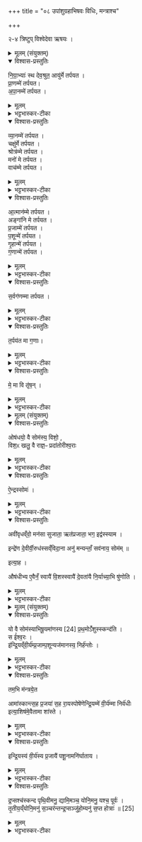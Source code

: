 +++
title = "०८ उपांशुग्रहाभिषवः विधिः, मन्त्राश्च"

+++

२-४ त्रिष्टुप्  विश्वेदेवा ऋषयः ।  

<details><summary>मूलम् (संयुक्तम्)</summary>

नि॒ग्रा॒भ्याः॑ स्थ देव॒श्रुत॒ आयु॑र्मे तर्पयत प्रा॒णम्मे॑ तर्पयतापा॒नम्मे॑ तर्पयत व्या॒नम्मे॑ तर्पयत॒ चक्षु॑र्मे तर्पयत॒ श्रोत्र॑म्मे तर्पयत॒ मनो॑ मे तर्पयत॒ वाच॑म्मे तर्पयता॒त्मान॑म्मे तर्पय॒ताङ्गा॑नि मे तर्पयत प्र॒जाम्मे॑ तर्पयत प॒शून्मे॑ तर्पयत गृ॒हान्मे॑ तर्पयत ग॒णान्मे॑ तर्पयत स॒र्वग॑णम्मा तर्पयत त॒र्पय॑त मा [23]  ग॒णा मे॒ मा वि तृ॑ष॒न्नोष॑धयो॒ वै सोम॑स्य॒ विशो॒ विश॒ᳵ खलु॒ वै राज्ञ॒ᳶ प्रदा॑तोरीश्व॒रा ऐ॒न्द्रस्सोमः
</details>

<details open><summary>विश्वास-प्रस्तुतिः</summary>

नि॒ग्रा॒भ्याः॑ स्थ देव॒श्रुत॒ आयु॑र्मे तर्पयत ।  
प्रा॒णम्मे॑ तर्पयत।  
अ॒पा॒नम्मे॑  तर्पयत ।  
</details>

<details><summary>मूलम्</summary>

नि॒ग्रा॒भ्याः॑ स्थ देव॒श्रुत॒ आयु॑र्मे तर्पयत ।  
प्रा॒णम्मे॑ तर्पयत।  
अ॒पा॒नम्मे॑  तर्पयत ।  
</details>

<details><summary>भट्टभास्कर-टीका</summary>

1निग्राभ्यासु यजमानं वाचयति - निग्राभ्यास्स्थेति ॥ निगृह्यते नियमेन गृह्यते सोम आभिरिति निग्राह्याः । 'कृत्यल्युटो बहुलम्' इति करणे कृत्यः, 'हृग्रहोर्भः' इति भत्वम् । हे आपः निग्रग्भ्याः स्थ । देवश्रुतः देवैश्श्रूयते इति कर्मणि क्विप् । देवानामपि सदसि प्रख्याता इत्यर्थः । ता यूयं मे मम आयुस्तर्पयत वर्धयत । सर्वं निगदसिद्धम् । ण्यन्तात्पचाद्यच्, 'पुंसि संज्ञायाम्' इति वा घः । ते प्राणादयः । णेश्च लुक् ।
</details>

<details open><summary>विश्वास-प्रस्तुतिः</summary>

व्या॒नम्मे॑ तर्पयत ।  
चक्षु॑र्मे तर्पयत ।  
श्रोत्र॑म्मे तर्पयत ।  
मनो॑ मे तर्पयत ।  
वाच॑म्मे तर्पयत ।
</details>

<details><summary>मूलम्</summary>

व्या॒नम्मे॑ तर्पयत ।  
चक्षु॑र्मे तर्पयत ।  
श्रोत्र॑म्मे तर्पयत ।  
मनो॑ मे तर्पयत ।  
वाच॑म्मे तर्पयत ।
</details>

<details><summary>भट्टभास्कर-टीका</summary>

व्यानमिति । छान्दसं दीर्घत्वम् ।
</details>

<details open><summary>विश्वास-प्रस्तुतिः</summary>

आ॒त्मान॑म्मे तर्पयत ।  
अङ्गा॑नि मे तर्पयत ।  
प्र॒जाम्मे॑ तर्पयत ।  
प॒शून्मे॑ तर्पयत ।  
गृ॒हान्मे॑ तर्पयत ।  
ग॒णान्मे॑ तर्पयत ।  
</details>

<details><summary>मूलम्</summary>

आ॒त्मान॑म्मे तर्पयत ।  
अङ्गा॑नि मे तर्पयत ।  
प्र॒जाम्मे॑ तर्पयत ।  
प॒शून्मे॑ तर्पयत ।  
गृ॒हान्मे॑ तर्पयत ।  
ग॒णान्मे॑ तर्पयत ।  
</details>

<details><summary>भट्टभास्कर-टीका</summary>

आत्मानं शरीरम् । गणास्सम्बन्धिनो मित्रादयः ।
</details>

<details open><summary>विश्वास-प्रस्तुतिः</summary>

स॒र्वग॑णम्मा तर्पयत ।  
</details>

<details><summary>मूलम्</summary>

स॒र्वग॑णम्मा तर्पयत ।  
</details>

<details><summary>भट्टभास्कर-टीका</summary>

सर्वगणं सवैर्गणैस्संवृतम् ।
</details>

<details open><summary>विश्वास-प्रस्तुतिः</summary>

त॒र्पय॑त मा ग॒णाः।  
</details>

<details><summary>मूलम्</summary>

त॒र्पय॑त मा ग॒णाः।  
</details>

<details><summary>भट्टभास्कर-टीका</summary>

कि बहुना - मां सर्वदा तर्पयत । तिङः परत्वान्न निहन्यते ।
</details>

<details open><summary>विश्वास-प्रस्तुतिः</summary>

मे॒ मा वि तृ॑ष॒न् ।  
</details>

<details><summary>मूलम्</summary>

मे॒ मा वि तृ॑ष॒न् ।  
</details>

<details><summary>भट्टभास्कर-टीका</summary>

किं च - मे गणाः मा वितृषन् वितृष्णा मा भूवन् सस्नेहा एव नित्यं भूयासुः । पुषादित्वादङ् ॥
</details>

<details><summary>मूलम् (संयुक्तम्)</summary>

ओष॑धयो॒ वै सोम॑स्य॒ विशो॒ , विश॒ᳵ खलु॒ वै राज्ञ॒ᳶ प्रदा॑तोरीश्व॒रा ऐ॒न्द्रस्सोमः।

अवी॑वृधव्ँवो॒ मन॑सा सुजाता॒ ऋत॑प्रजाता॒ भग॒ इद्व॑स्स्याम । इन्द्रे॑ण दे॒वीर्वी॒रुध॑स्सव्ँविदा॒ना अनु॑ मन्यन्ताँ॒ सव॑नाय॒ सोम॒मित्या॒हौष॑धीभ्य ए॒वैनँ॒ स्वायै॑ वि॒शस्स्वायै॑ दे॒वता॑यै नि॒र्याच्या॒भि षु॑णोति
</details>

<details open><summary>विश्वास-प्रस्तुतिः</summary>

ओष॑धयो॒ वै सोम॑स्य॒ विशो॒ ,  
विश॒ᳵ खलु॒ वै राज्ञ॒ᳶ प्रदा॑तोरीश्व॒राः
</details>

<details><summary>मूलम्</summary>

ओष॑धयो॒ वै सोम॑स्य॒ विशो॒ ,  
विश॒ᳵ खलु॒ वै राज्ञ॒ᳶ प्रदा॑तोरीश्व॒राः
</details>

<details><summary>भट्टभास्कर-टीका</summary>

2अभिप्रोष्यन् ओषधीभ्यो राजानं निर्याचते - अवीवृधं व इति त्रिष्टुभा । तस्येदं प्रथममेव ब्राह्मणम् - ओषधयो वा इत्यादि ॥ सोमस्य राज्ञः ओषधयो विशः प्रकृतयः । राज्ञश्च प्रदातोः राजानं प्रदातुं विशः खलु ईश्वरास्समर्थाः । तस्य तदधीनयोगक्षेमत्वात् । 'इर्श्वरे तोसुन्कसुनौ' इति तोसुन् । 'क्रियाग्रहणं कर्तव्यम्' इति कर्मणस्सम्प्रदानत्वाच्चतुर्थ्यर्थे षष्ठी । यथा - 'समुद्रस्य न पिबन्ति' इति । 'न लोकाव्यय' इति कर्मणि षष्ठ्या न प्रस्तीषेधः । 'तोसुन्कसुनोरप्रतिषेधः' इति वचनात् ।   
</details>

<details open><summary>विश्वास-प्रस्तुतिः</summary>

ऐ॒न्द्रस्सोमः॑ ।
</details>

<details><summary>मूलम्</summary>

ऐ॒न्द्रस्सोमः॑ ।
</details>

<details><summary>भट्टभास्कर-टीका</summary>

किं च - सोमोयमैन्द्रः इन्द्रदेवत्यः । तस्मात् 'अवीवृधम्' इत्यादिकामृचं यदाह सोमं याचमानं तेनौषधीभ्य एनं निर्याच्य निष्कृष्य याचित्वा अभिषुणोति । कीदृशीभ्यः? स्वायै विशः आत्मीयाभ्यः प्रकृतिभ्यः । व्यत्ययेनैकवचनं चतुर्थी च ।  
किं च - स्वायै देवतायै आत्मीयायाश्च देवतायाः इन्द्रात् एनं निर्याच्याभिषुणोतीति ।   
</details>

<details open><summary>विश्वास-प्रस्तुतिः</summary>

अवी॑वृधव्ँवो॒ मन॑सा सुजाता॒ ऋत॑प्रजाता॒ भग॒ इद्व॑स्स्याम ।   

इन्द्रे॑ण दे॒वीर्वी॒रुध॑स्सव्ँविदा॒ना अनु॑ मन्यन्ताँ॒ सव॑नाय॒ सोम॑म् ॥

इत्या॒ह ।  

औष॑धीभ्य ए॒वैनँ॒ स्वायै॑ वि॒शस्स्वायै॑ दे॒वता॑यै नि॒र्याच्या॒भि षु॑णोति  ।  
</details>

<details><summary>मूलम्</summary>

अवी॑वृधव्ँवो॒ मन॑सा सुजाता॒ ऋत॑प्रजाता॒ भग॒ इद्व॑स्स्याम ।   

इन्द्रे॑ण दे॒वीर्वी॒रुध॑स्सव्ँविदा॒ना अनु॑ मन्यन्ताँ॒ सव॑नाय॒ सोम॑म् ॥

इत्या॒ह ।  

औष॑धीभ्य ए॒वैनँ॒ स्वायै॑ वि॒शस्स्वायै॑ दे॒वता॑यै नि॒र्याच्या॒भि षु॑णोति  ।  
</details>

<details><summary>भट्टभास्कर-टीका</summary>

मन्त्रार्थस्तु - अवीवृधं वर्धयामि वः युष्मान् मनसा हे ओषधयः । छान्दसो लुङ्, 'उर्ऋत्' इत्युपधाया ऋकारः । हे सुजाताः शोभनजन्मानः सर्वलोकहितार्थं जातत्वात् । हे ऋतप्रजाताः ऋतार्थं यज्ञार्थं प्रकृष्टं जन्म यासां तादृश्यः । आनुषङ्गिको हि लोकोपकारो भवतीनामिति भावः । पदादित्वात् षाष्ठिकमामन्त्रिताद्युदात्तत्वम् । वः युष्माकं भग इत् भजने एव सदा स्याम । यद्वा - युष्मत्सम्बन्धिनि यद्धने भगे कर्मणि फललक्षणे ऐश्वर्ये स्याम सर्वे वयमृत्विग्यजमानाः प्रवर्तेमहि । तदर्थं किं कुर्म इति चेत् उच्यते - देव्यः देवनवत्यो भगवत्यः । पूर्ववत्पूर्वसवर्णदीर्घत्वम् । वीरुधः विविधं रोहन्त्यः । यद्वा - भगवत्यश्च वीरुधो लतादयश्च सर्वा इन्द्रेण संविदानाः प्रत्येकमिन्द्रेणैकमत्यं गताः । 'समो गमृच्छि' इत्यात्मनेपदम् । सवनाय यज्ञाय सोममनुमन्यन्तां यथा वयं भवतीभिः स्वयूध्याभिः इन्द्रेण च स्वामिना सहिताभिः अनुज्ञाताः कर्मणि स्याम तथाऽनुमन्यन्तां सोममिति ॥
</details>

<details><summary>मूलम् (संयुक्तम्)</summary>

यो वै सोम॑स्याभिषू॒यमा॑णस्य [24]  प्र॒थ॒मोऽँ॑शुस्स्कन्द॑ति॒ स ई॑श्व॒र इ॑न्द्रि॒यव्ँवी॒र्य॑म्प्र॒जाम्प॒शून्यज॑मानस्य॒ निर्ह॑न्तो॒स्तम॒भि म॑न्त्रये॒ता मा॑स्कान्त्स॒ह प्र॒जया॑ स॒ह रा॒यस्पोषे॑णेन्द्रि॒यम्मे॑ वी॒र्य॑म्मा निर्व॑धी॒रित्या॒शिष॑मे॒वैतामा शा॑स्त इन्द्रि॒यस्य॑ वी॒र्य॑स्य प्र॒जायै॑ पशू॒नामनि॑र्घाताय  
</details>

<details open><summary>विश्वास-प्रस्तुतिः</summary>

यो वै सोम॑स्याभिषू॒यमा॑णस्य [24] प्र॒थ॒मोऽँ॑शुस्स्कन्द॑ति ।  
स ई॑श्व॒रः ।  
इ॑न्द्रि॒यव्ँवी॒र्य॑म्प्र॒जाम्प॒शून्यज॑मानस्य॒ निर्ह॑न्तोः ।  
</details>

<details><summary>मूलम्</summary>

यो वै सोम॑स्याभिषू॒यमा॑णस्य [24] प्र॒थ॒मोऽँ॑शुस्स्कन्द॑ति ।  
स ई॑श्व॒रः ।  
इ॑न्द्रि॒यव्ँवी॒र्य॑म्प्र॒जाम्प॒शून्यज॑मानस्य॒ निर्ह॑न्तोः ।  
</details>

<details><summary>भट्टभास्कर-टीका</summary>

3यो वा इत्यादि ॥ अभिषूयमाणस्य अभिषवे क्रियमाणे सोमस्य यः प्रथमोंशुः स्कन्दति निपतति स यजमानस्य इन्द्रियं चक्षुरादिकं वीर्यं बलं प्रजां पुत्रादिकां पशूंश्च गवादींश्च निर्हन्तोः निष्कृष्य हन्तुमीश्वरस्समर्थस्स्यात् । पूर्ववत्तोसुन् ।
</details>

<details open><summary>विश्वास-प्रस्तुतिः</summary>

तम॒भि म॑न्त्रये॒त  

आमा॑स्कान्त्स॒ह प्र॒जया॑ स॒ह रा॒यस्पोषे॑णेन्द्रि॒यम्मे॑ वी॒र्य॑म्मा निर्व॑धीः    
इत्या॒शिष॑मे॒वैतामा शा॑स्ते ।  
</details>

<details><summary>मूलम्</summary>

तम॒भि म॑न्त्रये॒त  

आमा॑स्कान्त्स॒ह प्र॒जया॑ स॒ह रा॒यस्पोषे॑णेन्द्रि॒यम्मे॑ वी॒र्य॑म्मा निर्व॑धीः    
इत्या॒शिष॑मे॒वैतामा शा॑स्ते ।  
</details>

<details><summary>भट्टभास्कर-टीका</summary>

तस्मात्तत्परिहारार्थं तत्प्रथमं स्कन्नं अंशुमभिमन्त्रयते - आ माऽस्कानिति । मां अस्कान् आगतोसि सह प्रजया सह च रायो धनस्य पशुलक्षणस्य पोषेण पुष्ट्या । इत्थमभ्युदयायैव मदाभिमुख्येन अस्कान् हे अंशो । 'ऊडिदम्' इति रायष्षष्ठ्या उदात्तत्वं, 'षष्ठ्याः पतिपुत्र' इत्यादिना विसर्जनीयस्य सकारः ।
स त्वं मयीन्द्रियं वीर्यं च मा निर्वधीः । यद्वा - 'अस्कान्' इति लोडर्थे छान्दसो लुत् ।
</details>

<details open><summary>विश्वास-प्रस्तुतिः</summary>

इन्द्रि॒यस्य॑ वी॒र्य॑स्य प्र॒जायै॑ पशू॒नामनि॑र्घाताय ।  
</details>

<details><summary>मूलम्</summary>

इन्द्रि॒यस्य॑ वी॒र्य॑स्य प्र॒जायै॑ पशू॒नामनि॑र्घाताय ।  
</details>

<details><summary>भट्टभास्कर-टीका</summary>

सह प्रजया सह रायस्पोषेण मामास्कन्द आगच्छेति । 'वदव्रज' इति वृद्धिः, 'बहुलं छन्दसि' इतीडभावः संयागोन्तलोपः । अनेन मन्त्रेण, 'आ माऽस्कान्' 'मा निर्वधीः' इत्येतामाशिषमाशास्ते इन्द्रियादीनामनिर्घाताय तद्भवति ॥
</details>

<details open><summary>विश्वास-प्रस्तुतिः</summary>

द्र॒प्सश्च॑स्कन्द पृथि॒वीमनु॒ द्यामि॒मञ्च॒ योनि॒मनु॒ यश्च॒ पूर्वः॑ ।   
तृ॒तीय॒य्ँयोनि॒मनु॑ स॒ञ्चर॑न्तन्द्र॒प्सञ्जु॑हो॒म्यनु॑ स॒प्त होत्राः॑ ॥ [25]  
</details>

<details><summary>मूलम्</summary>

द्र॒प्सश्च॑स्कन्द पृथि॒वीमनु॒ द्यामि॒मञ्च॒ योनि॒मनु॒ यश्च॒ पूर्वः॑ ।   
तृ॒तीय॒य्ँयोनि॒मनु॑ स॒ञ्चर॑न्तन्द्र॒प्सञ्जु॑हो॒म्यनु॑ स॒प्त होत्राः॑ ॥ [25]  
</details>

<details><summary>भट्टभास्कर-टीका</summary>

4द्रप्साननुमन्त्रयते - द्रप्सश्चस्कन्देति त्रिष्टुभा ॥ द्राणेन प्सानीयो भक्षणीयस्सर्वैरत्यल्पत्वाद्द्रप्सः । इदृशो रसः पृथिवीमनु चस्कन्द, द्यामन्तरिक्षं वाऽनु चस्कन्द स्कन्नः रसभावेन प्रविष्टः । अधुना तस्य स्कन्नस्य इत्थं परिणामं करोमीति दर्शयितुमाह - तद्द्रप्समिमं पृथिव्याख्ययोनिस्थानीयं अनु अनन्तरं यः पूर्वः पूर्वस्यामृच्यव्यवहितः द्यामिति च पुनरन्तरिक्षाख्या योनिः तं च तृतीयं चादित्यात्मकं योनिं एवं त्रीनपि लोकाननु सञ्चरन्तं अनुक्रमेणाहुतिभावेन सञ्चरन्तम् । 'अग्नै प्रास्ताहुतिस्सम्यगादित्यमुपतिष्ठते' इति प्रथममादित्ये सञ्चरन्तं, 'आदित्याज्जायते वृष्टिः' इत्यनन्तरमन्तरिक्षे सञ्चरन्तं, 'वृष्टेरन्नम्' इति पृथिव्यां सञ्चरन्तं, 'ततः प्रजाः' इत्यनेन क्रमेण अनुसंचरन्तं द्रप्सं जुहोमि हुतमिव प्रतिष्ठापयामि नासौ विनष्ट इत्यग्नौ हुतमिवैतत्करोमीति । ननु पृथिव्यामन्तरिक्षे वा वृधा निपतितः इति मन्तव्य इति क्वावस्थाप्यते - सप्त होत्राः अनुवषट्कर्तारो होत्रादयस्सप्त होत्राः तासु स्थापयामि यथाहुत इवायमनष्टो भवति । यद्वा - सप्त होत्राः सप्तदिशः स्कन्नव्यतिरिक्ताः तासु सर्वास्विमं जुहोमि हुतमिव लोकानां स्थितये स्थापयामि । लक्षणेऽर्थे अनोः कर्मप्रवचनीयत्वम् ॥

इति तृतीये प्रथमे अष्टमोनुवाकः ॥  
</details>
